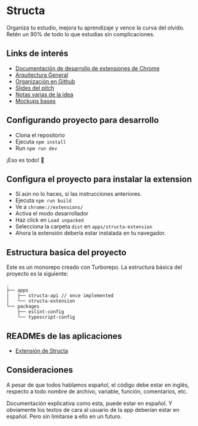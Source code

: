 # Structa

Organiza tu estudio, mejora tu aprendizaje y vence la curva del olvido. Retén un 90% de todo lo que estudias sin complicaciones.

## Links de interés
- [Documentación de desarrollo de extensiones de Chrome](https://developer.chrome.com/docs/extensions/get-started)
- [Arquitectura General](https://app.diagrams.net/?src=about#G1Ca5iYeM-XsCn1eI6U-lPLMFht8iE01ho#%7B%22pageId%22%3A%2295Kgtv_w7AZc3KkMki9Z%22%7D)
- [Organización en Github](https://github.com/Structa-team19)
- [Slides del pitch](https://docs.google.com/presentation/d/1iD3qRN6Gd30HZbEa2YurYFf2p3QaWHrEnDUDIjtpeiQ/edit#slide=id.p)
- [Notas varias de la idea](https://miro.com/app/board/uXjVLPbo8zI=/)
- [Mockups bases](https://excalidraw.com/#room=08187dd969e708e9934a,j65saKOhsiyUZj7Wwljz5g)

## Configurando proyecto para desarrollo

- Clona el repositorio
- Ejecuta `npm install`
- Run `npm run dev`

¡Eso es todo! 🚀

## Configura el proyecto para instalar la extension
- Si aún no lo haces, si las instrucciones anteriores.
- Ejecuta `npm run build`
- Ve a `chrome://extensions/`
- Activa el modo desarrollador
- Haz click en `Load unpacked`
- Selecciona la carpeta `dist` en `apps/structa-extension`
- Ahora la extensión debería estar instalada en tu navegador.

## Estructura basica del proyecto
Este es un monorepo creado con Turborepo. La estructura básica del proyecto es la siguiente:

```
.
├── apps
|   ├── structa-api // once implemented
│   └── structa-extension
└── packages
    ├── eslint-config
    └── typescript-config
```

## READMEs de las aplicaciones
- [Extensión de Structa](./apps/extension-app/README.md)

## Consideraciones

A pesar de que todos hablamos español, el código debe estar en inglés, respecto a todo nombre de archivo, variable, función, comentarios, etc.

Documentación explicativa como esta, puede estar en español. Y obviamente los textos de cara al usuario de la app deberían estar en español. Pero sin limitarse a ello en un futuro.
